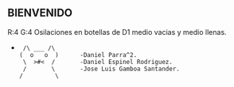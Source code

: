 ## BIENVENIDO
R:4 G:4 Osilaciones en botellas de D1 medio vacias y medio llenas. 
*      /\ ___ /\        
      (  o   o  )      -Daniel Parra^2.       
       \  >#<  /       -Daniel Espinel Rodriguez.
       /       \       -Jose Luis Gamboa Santander.
      /         \                           
